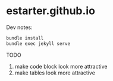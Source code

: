 # estarter.github.io

Dev notes:
```bash
bundle install
bundle exec jekyll serve
```

TODO
1. make code block look more attractive
2. make tables look more attractive
